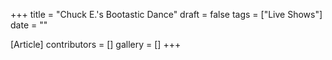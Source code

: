 +++
title = "Chuck E.'s Bootastic Dance"
draft = false
tags = ["Live Shows"]
date = ""

[Article]
contributors = []
gallery = []
+++